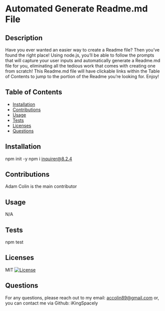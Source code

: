 
# Automated Generate Readme.md File

## Description
Have you ever wanted an easier way to create a Readme file? Then you’ve found the right place! Using node.js, you’ll be able to follow the prompts that will capture your user inputs and automatically generate a Readme.md file for you, eliminating all the tedious work that comes with creating one from scratch! This Readme.md file will have clickable links within the Table of Contents to jump to the portion of the Readme you’re looking for. Enjoy!

## Table of Contents
- [Installation](#installation)
- [Contributions](#contributions)
- [Usage](#usage)
- [Tests](#tests)
- [Licenses](#licenses)
- [Questions](#questions)

## Installation
npm init -y npm i inquirer@8.2.4

## Contributions
Adam Colin is the main contributor

## Usage
N/A

## Tests
npm test

## Licenses
MIT
[![License](https://img.shields.io/badge/License-MIT-red.svg)](https://opensource.org/licenses/MIT)

## Questions
For any questions, please reach out to my email: accolin89@gmail.com or, you can contact me via Github: iKingSpacely
